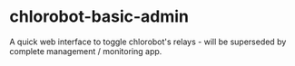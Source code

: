# chlorobot-basic-admin
A quick web interface to toggle chlorobot's relays - will be superseded by complete management / monitoring app.
